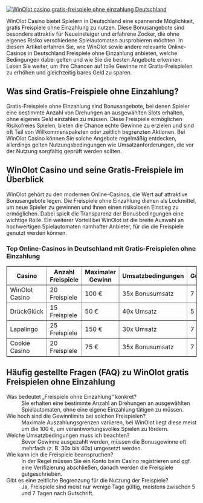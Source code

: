 [![WinOlot casino gratis-freispiele ohne einzahlung Deutschland](https://123-caf.pages.dev/gitsignup.png)](https://vrmoo.ru/Bt82HjjY)

<div>     <p>WinOlot Casino bietet Spielern in Deutschland eine spannende Möglichkeit, gratis Freispiele ohne Einzahlung zu nutzen. Diese Bonusangebote sind besonders attraktiv für Neueinsteiger und erfahrene Zocker, die ohne eigenes Risiko verschiedene Spielautomaten ausprobieren möchten. In diesem Artikel erfahren Sie, wie WinOlot sowie andere relevante Online-Casinos in Deutschland Freispiele ohne Einzahlung anbieten, welche Bedingungen dabei gelten und wie Sie die besten Angebote erkennen. Lesen Sie weiter, um Ihre Chancen auf tolle Gewinne mit Gratis-Freispielen zu erhöhen und gleichzeitig bares Geld zu sparen.</p>        <h2>Was sind Gratis-Freispiele ohne Einzahlung?</h2>     <p>Gratis-Freispiele ohne Einzahlung sind Bonusangebote, bei denen Spieler eine bestimmte Anzahl von Drehungen an ausgewählten Slots erhalten, ohne eigenes Geld einzahlen zu müssen. Diese Freispiele ermöglichen Risikofreies Spielen, bieten die Chance echte Gewinne zu erzielen und sind oft Teil von Willkommenspaketen oder zeitlich begrenzten Aktionen. Bei WinOlot Casino können Sie solche Angebote regelmäßig entdecken, allerdings gelten Nutzungsbedingungen wie Umsatzanforderungen, die vor der Nutzung sorgfältig geprüft werden sollten.</p>        <h2>WinOlot Casino und seine Gratis-Freispiele im Überblick</h2>     <p>WinOlot gehört zu den modernen Online-Casinos, die Wert auf attraktive Bonusangebote legen. Die Freispiele ohne Einzahlung dienen als Lockmittel, um neue Spieler zu gewinnen und ihnen einen risikolosen Einstieg zu ermöglichen. Dabei spielt die Transparenz der Bonusbedingungen eine wichtige Rolle. Ein weiterer Vorteil bei WinOlot ist die breite Auswahl an hochwertigen Spielautomaten namhafter Anbieter, für die die Freispiele genutzt werden können.</p>        <h3>Top Online-Casinos in Deutschland mit Gratis-Freispielen ohne Einzahlung</h3>     <table border="1" cellpadding="8" cellspacing="0">       <thead>         <tr>           <th>Casino</th>           <th>Anzahl Freispiele</th>           <th>Maximaler Gewinn</th>           <th>Umsatzbedingungen</th>           <th>Gültigkeit</th>         </tr>       </thead>       <tbody>         <tr>           <td>WinOlot Casino</td>           <td>20 Freispiele</td>           <td>100 €</td>           <td>35x Bonusumsatz</td>           <td>7 Tage</td>         </tr>         <tr>           <td>DrückGlück</td>           <td>15 Freispiele</td>           <td>50 €</td>           <td>40x Umsatz</td>           <td>5 Tage</td>         </tr>         <tr>           <td>Lapalingo</td>           <td>25 Freispiele</td>           <td>150 €</td>           <td>30x Umsatz</td>           <td>7 Tage</td>         </tr>         <tr>           <td>Cookie Casino</td>           <td>20 Freispiele</td>           <td>75 €</td>           <td>35x Bonusumsatz</td>           <td>7 Tage</td>         </tr>       </tbody>     </table>        <h2>Häufig gestellte Fragen (FAQ) zu WinOlot gratis Freispielen ohne Einzahlung</h2>     <dl>       <dt>Was bedeutet „Freispiele ohne Einzahlung“ konkret?</dt>       <dd>Sie erhalten eine bestimmte Anzahl an Drehungen an ausgewählten Spielautomaten, ohne eine eigene Einzahlung tätigen zu müssen.</dd>          <dt>Wie hoch sind die Gewinnlimits bei solchen Freispielen?</dt>       <dd>Maximale Auszahlungsgrenzen variieren, bei WinOlot liegt diese meist um die 100 €, um verantwortungsvolles Spielen zu fördern.</dd>          <dt>Welche Umsatzbedingungen muss ich beachten?</dt>       <dd>Bevor Gewinne ausgezahlt werden, müssen die Bonusgewinne oft mehrfach (z. B. 30x bis 40x) umgesetzt werden.</dd>          <dt>Wie kann ich die Freispiele beanspruchen?</dt>       <dd>In der Regel müssen Sie ein Konto beim Casino registrieren und ggf. eine Verifizierung abschließen, danach werden die Freispiele gutgeschrieben.</dd>          <dt>Gibt es eine zeitliche Begrenzung für die Nutzung der Freispiele?</dt>       <dd>Ja, Freispiele sind meist nur wenige Tage gültig, meistens zwischen 5 und 7 Tagen nach Gutschrift.</dd>     </dl>   </div>